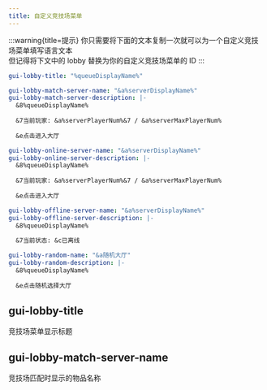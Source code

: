 ```yaml
---
title: 自定义竞技场菜单
---
```


:::warning{title=提示}
你只需要将下面的文本复制一次就可以为一个自定义竞技场菜单填写语言文本\
但记得将下文中的 lobby 替换为你的自定义竞技场菜单的 ID
:::

```yaml
gui-lobby-title: "%queueDisplayName%"

gui-lobby-match-server-name: "&a%serverDisplayName%"
gui-lobby-match-server-description: |-
  &8%queueDisplayName%
  
  &7当前玩家: &a%serverPlayerNum%&7 / &a%serverMaxPlayerNum%
  
  &e点击进入大厅

gui-lobby-online-server-name: "&a%serverDisplayName%"
gui-lobby-online-server-description: |-
  &8%queueDisplayName%
  
  &7当前玩家: &a%serverPlayerNum%&7 / &a%serverMaxPlayerNum%
  
  &e点击进入大厅

gui-lobby-offline-server-name: "&a%serverDisplayName%"
gui-lobby-offline-server-description: |-
  &8%queueDisplayName%
  
  &7当前状态: &c已离线

gui-lobby-random-name: "&a随机大厅"
gui-lobby-random-description: |-
  &8%queueDisplayName%
  
  &e点击随机选择大厅
```

## gui-lobby-title
竞技场菜单显示标题

## gui-lobby-match-server-name
竞技场匹配时显示的物品名称
